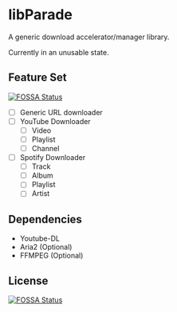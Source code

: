 # libParade
A generic download accelerator/manager library.

Currently in an unusable state.

## Feature Set
[![FOSSA Status](https://app.fossa.com/api/projects/git%2Bgithub.com%2FXapier14%2FParade.svg?type=shield)](https://app.fossa.com/projects/git%2Bgithub.com%2FXapier14%2FParade?ref=badge_shield)

- [ ] Generic URL downloader
- [ ] YouTube Downloader
  - [ ] Video
  - [ ] Playlist
  - [ ] Channel
- [ ] Spotify Downloader
  - [ ] Track
  - [ ] Album
  - [ ] Playlist
  - [ ] Artist

## Dependencies
- Youtube-DL
- Aria2 (Optional)
- FFMPEG (Optional)

## License
[![FOSSA Status](https://app.fossa.com/api/projects/git%2Bgithub.com%2FXapier14%2FParade.svg?type=large)](https://app.fossa.com/projects/git%2Bgithub.com%2FXapier14%2FParade?ref=badge_large)